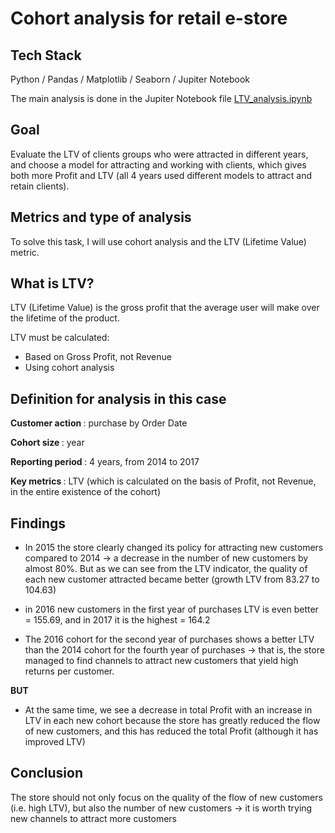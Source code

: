 # Cohort analysis for retail e-store

## Tech Stack
Python / Pandas / Matplotlib / Seaborn / Jupiter Notebook

The main analysis is done in the Jupiter Notebook file [LTV_analysis.ipynb](https://github.com/IrinaPukhlova/Cohort_analysis/blob/main/cohort_analysis.ipynb)

## Goal
Evaluate the LTV of clients groups who were attracted in different years, and choose a model for attracting and working with clients, which gives both more Profit and LTV (all 4 years used different models to attract and retain clients).

## Metrics and type of analysis
To solve this task, I will use cohort analysis and the LTV (Lifetime Value) metric.

## What is LTV?
LTV (Lifetime Value) is the gross profit that the average user will make over the lifetime of the product.

LTV must be calculated:

- Based on Gross Profit, not Revenue
- Using cohort analysis

## Definition for analysis in this case

<b> Customer action </b>: purchase by Order Date

<b> Cohort size  </b>: year

<b> Reporting period  </b>: 4 years, from 2014 to 2017

<b> Key metrics  </b>: LTV (which is calculated on the basis of Profit, not Revenue, in the entire existence of the cohort)

## Findings

- In 2015 the store clearly changed its policy for attracting new customers compared to 2014 -> a decrease in the number of new customers by almost 80%. But as we can see from the LTV indicator, the quality of each new customer attracted became better (growth LTV from 83.27 to 104.63)


- in 2016 new customers in the first year of purchases LTV is even better = 155.69, and in 2017 it is the highest = 164.2


- The 2016 cohort for the second year of purchases shows a better LTV than the 2014 cohort for the fourth year of purchases -> that is, the store managed to find channels to attract new customers that yield high returns per customer.

<b> BUT </b>
- At the same time, we see a decrease in total Profit with an increase in LTV in each new cohort because the store has greatly reduced the flow of new customers, and this has reduced the total Profit (although it has improved LTV)


## Conclusion

The store should not only focus on the quality of the flow of new customers (i.e. high LTV), but also the number of new customers -> it is worth trying new channels to attract more customers
